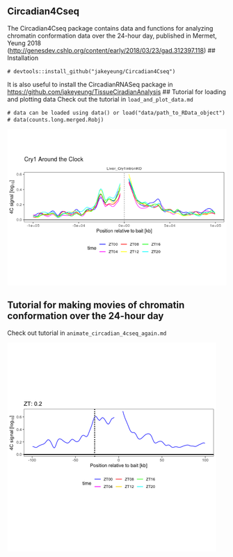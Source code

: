Circadian4Cseq
--------------

The Circadian4Cseq package contains data and functions for analyzing
chromatin conformation data over the 24-hour day, published in Mermet,
Yeung 2018
(<http://genesdev.cshlp.org/content/early/2018/03/23/gad.312397.118>)
\#\# Installation

    # devtools::install_github("jakeyeung/Circadian4Cseq")

It is also useful to install the CircadianRNASeq package in
<https://github.com/jakeyeung/TissueCiradianAnalysis> \#\# Tutorial for
loading and plotting data Check out the tutorial in
`load_and_plot_data.md`

    # data can be loaded using data() or load("data/path_to_RData_object")
    # data(counts.long.merged.Robj)

![](load_and_plot_data_files/figure-markdown_strict/unnamed-chunk-2-5.png)

Tutorial for making movies of chromatin conformation over the 24-hour day
-------------------------------------------------------------------------

Check out tutorial in `animate_circadian_4cseq_again.md`

![](gifs_outputs/WT_plot.fps.22.fixed_rotated.11.5.gif)
